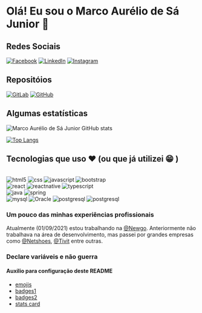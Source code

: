 # Olá! Eu sou o Marco Aurélio de Sá Junior 🙋

## Redes Sociais
[![Facebook](https://img.shields.io/badge/Facebook-1877F2?style=for-the-badge&logo=facebook&logoColor=white)](https://www.facebook.com/MarcoAureliodeSaJunior/)
[![LinkedIn](https://img.shields.io/badge/LinkedIn-0077B5?style=for-the-badge&logo=linkedin&logoColor=white)](https://www.linkedin.com/in/marco-aur%C3%A9lio-de-s%C3%A1-junior-0b1b5b4a/)
[![Instagram](https://img.shields.io/badge/Instagram-E4405F?style=for-the-badge&logo=instagram&logoColor=white)](https://www.instagram.com/marco_asj/)


## Repositóios

[![GitLab](https://img.shields.io/badge/GitLab-330F63?style=for-the-badge&logo=gitlab&logoColor=white)](https://gitlab.com/masjunior)
[![GitHub](https://img.shields.io/badge/GitHub-100000?style=for-the-badge&logo=github&logoColor=white)](https://github.com/masjunior)

## Algumas estatísticas
![Marco Aurélio de Sá Junior GitHub stats](https://github-readme-stats.vercel.app/api?username=masjunior&show_icons=true&include_all_commits=true&show_owner=false&theme=dracula)

[![Top Langs](https://github-readme-stats.vercel.app/api/top-langs/?username=masjunior&layout=compact)](https://github.com/masjunior/github-readme-stats)

## Tecnologias que uso ❤️ (ou que já utilizei 😁 )
<div style="display: inline-block"> <br/>
<img style="align: center" alt="html5" src="https://img.shields.io/badge/HTML5-E34F26?style=for-the-badge&logo=html5&logoColor=white" />
<img style="align: center" alt="css" src="https://img.shields.io/badge/CSS3-1572B6?style=for-the-badge&logo=css3&logoColor=white" />
<img style="align: center" alt="javascript" src="https://img.shields.io/badge/JavaScript-F7DF1E?style=for-the-badge&logo=javascript&logoColor=black" />
<img style="align: center" alt="bootstrap" src="https://img.shields.io/badge/Bootstrap-563D7C?style=for-the-badge&logo=bootstrap&logoColor=white" />
<br/>
<img style="align: center" alt="react" src="https://img.shields.io/badge/React-20232A?style=for-the-badge&logo=react&logoColor=61DAFB" />
<img style="align: center" alt="reactnative" src="https://img.shields.io/badge/React_Native-20232A?style=for-the-badge&logo=react&logoColor=61DAFB" />
<img style="align: center" alt="typescript" src="https://img.shields.io/badge/TypeScript-007ACC?style=for-the-badge&logo=typescript&logoColor=white" />
<br/>
<img style="align: center" alt="java" src="https://img.shields.io/badge/Java-ED8B00?style=for-the-badge&logo=java&logoColor=white" />
<img style="align: center" alt="spring" src="https://img.shields.io/badge/Spring-6DB33F?style=for-the-badge&logo=spring&logoColor=white" />
<br/>
<img style="align: center" alt="mysql" src="https://img.shields.io/badge/MySQL-00000F?style=for-the-badge&logo=mysql&logoColor=white" />
<img style="align: center" alt="Oracle" src="https://img.shields.io/badge/Oracle-F80000?style=for-the-badge&logo=oracle&logoColor=white" />
<img style="align: center" alt="postgresql" src="https://img.shields.io/badge/postgres-%23316192.svg?style=for-the-badge&logo=postgresql&logoColor=white" />
<img style="align: center" alt="postgresql" src="https://img.shields.io/badge/Microsoft%20SQL%20Sever-CC2927?style=for-the-badge&logo=microsoft%20sql%20server&logoColor=white" />
</div>
<br/>

### Um pouco das minhas experiências profissionais
Atualmente (01/09/2021) estou trabalhando na [@Newgo](https://newgo.com.br/).
Anteriormente não trabalhava na área de desenvolvimento, mas passei por grandes empresas como [@Netshoes](https://www.netshoes.com.br/), [@Tivit](https://www.tivit.com/) entre outras. 

### Declare variáveis e não guerra 



#### Auxilio para configuração deste README
- [emojis](https://emojipedia.org/)
- [badges1](https://dev.to/envoy_/150-badges-for-github-pnk)
- [badges2](https://ileriayo.github.io/markdown-badges/)
- [stats card](https://github.com/anuraghazra/github-readme-stats)

